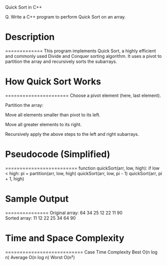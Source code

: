 Quick Sort in C++

Q. Write a C++ program to perform Quick Sort on an array.



# Description
=============
This program implements Quick Sort, a highly efficient and commonly used Divide and Conquer sorting algorithm. It uses a pivot to partition the array and recursively sorts the subarrays.



# How Quick Sort Works
======================
Choose a pivot element (here, last element).

Partition the array:

Move all elements smaller than pivot to its left.

Move all greater elements to its right.

Recursively apply the above steps to the left and right subarrays.



# Pseudocode (Simplified)
=========================
function quickSort(arr, low, high):
    if low < high:
        pi = partition(arr, low, high)
        quickSort(arr, low, pi - 1)
        quickSort(arr, pi + 1, high)



# Sample Output
===============
Original array: 64 34 25 12 22 11 90  
Sorted array: 11 12 22 25 34 64 90



# Time and Space Complexity
===========================
Case	Time Complexity
Best	O(n log n)
Average	O(n log n)
Worst	O(n²)

